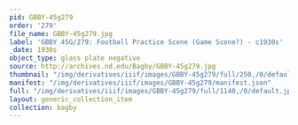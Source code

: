 ```yaml
---
pid: GBBY-45g279
order: '279'
file_name: GBBY-45g279.jpg
label: 'GBBY 45G/279: Football Practice Scene (Game Scene?) - c1930s'
_date: 1930s
object_type: glass plate negative
source: http://archives.nd.edu/Bagby/GBBY-45g279.jpg
thumbnail: "/img/derivatives/iiif/images/GBBY-45g279/full/250,/0/default.jpg"
manifest: "/img/derivatives/iiif/images/GBBY-45g279/manifest.json"
full: "/img/derivatives/iiif/images/GBBY-45g279/full/1140,/0/default.jpg"
layout: generic_collection_item
collection: bagby
---
```

